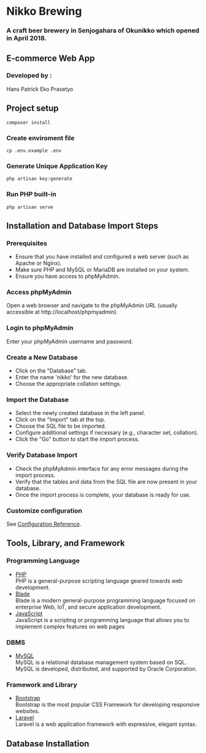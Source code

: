 # Nikko Brewing

### A craft beer brewery in Senjogahara of Okunikko which opened in April 2018. 

## E-commerce Web App

### Developed by : 
Hans Patrick Eko Prasetyo

## Project setup
```
composer install
```

### Create enviroment file
```
cp .env.example .env
```

### Generate Unique Application Key
```
php artisan key:generate
```

### Run PHP built-in
```
php artisan serve
```

## Installation and Database Import Steps

### Prerequisites
- Ensure that you have installed and configured a web server (such as Apache or Nginx).
- Make sure PHP and MySQL or MariaDB are installed on your system.
- Ensure you have access to phpMyAdmin.

### Access phpMyAdmin
Open a web browser and navigate to the phpMyAdmin URL (usually accessible at http://localhost/phpmyadmin).

### Login to phpMyAdmin
Enter your phpMyAdmin username and password.

### Create a New Database
- Click on the "Database" tab.
- Enter the name 'nikko' for the new database.
- Choose the appropriate collation settings.

### Import the Database
- Select the newly created database in the left panel.
- Click on the "Import" tab at the top.
- Choose the SQL file to be imported.
- Configure additional settings if necessary (e.g., character set, collation).
- Click the "Go" button to start the import process.

### Verify Database Import
- Check the phpMyAdmin interface for any error messages during the import process.
- Verify that the tables and data from the SQL file are now present in your database.
- Once the import process is complete, your database is ready for use.

### Customize configuration
See [Configuration Reference](https://laravel-news.com/creating-configuration-in-laravel).

## Tools, Library, and Framework

### Programming Language

- [PHP](https://www.php.net/)
  <br>
  PHP is a general-purpose scripting language geared towards web development.
- [Blade](https://github.com/blade-lang/blade)
  <br>
  Blade is a modern general-purpose programming language focused on enterprise Web, IoT, and secure application development.
- [JavaScript](https://www.w3schools.com/js/)
  <br>
  JavaScript is a scripting or programming language that allows you to implement complex features on web pages

### DBMS

- [MySQL](https://www.mysql.com/)
  <br>
  MySQL is a relational database management system based on SQL. MySQL is developed, distributed, and supported by Oracle Corporation.

### Framework and Library

- [Bootstrap](https://getbootstrap.com/)
  <br>
  Bootstrap is the most popular CSS Framework for developing responsive websites.
- [Laravel](https://laravel.com/)
  <br>
  Laravel is a web application framework with expressive, elegant syntax.
  
## Database Installation
